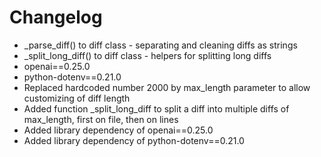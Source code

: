 # Changelog

- _parse_diff() to diff class - separating and cleaning diffs as strings
- _split_long_diff() to diff class - helpers for splitting long diffs
- openai==0.25.0
- python-dotenv==0.21.0
- Replaced hardcoded number 2000 by max_length parameter to allow customizing of diff length 
- Added function _split_long_diff to split a diff into multiple diffs of max_length, first on file, then on lines
- Added library dependency of openai==0.25.0
- Added library dependency of python-dotenv==0.21.0